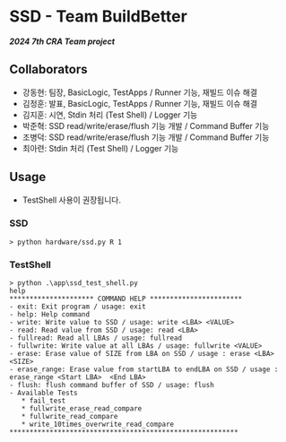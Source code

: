 # SSD - Team BuildBetter

_**2024 7th CRA Team project**_

## Collaborators
- 강동현: 팀장, BasicLogic, TestApps / Runner 기능, 재빌드 이슈 해결
- 김정훈: 발표, BasicLogic, TestApps / Runner 기능, 재빌드 이슈 해결
- 김지훈: 시연, Stdin 처리 (Test Shell) / Logger 기능
- 박준혁: SSD read/write/erase/flush 기능 개발 / Command Buffer 기능
- 조병덕: SSD read/write/erase/flush 기능 개발 / Command Buffer 기능 
- 최아련: Stdin 처리 (Test Shell) / Logger 기능

## Usage

- TestShell 사용이 권장됩니다.

### SSD
```chatinput
> python hardware/ssd.py R 1
```

### TestShell
```chatinput
> python .\app\ssd_test_shell.py
help
********************* COMMAND HELP ***********************
- exit: Exit program / usage: exit
- help: Help command
- write: Write value to SSD / usage: write <LBA> <VALUE>
- read: Read value from SSD / usage: read <LBA>
- fullread: Read all LBAs / usage: fullread
- fullwrite: Write value at all LBAs / usage: fullwrite <VALUE>
- erase: Erase value of SIZE from LBA on SSD / usage : erase <LBA> <SIZE>
- erase_range: Erase value from startLBA to endLBA on SSD / usage : erase_range <Start LBA>  <End LBA>
- flush: flush command buffer of SSD / usage: flush
- Available Tests
   * fail_test
   * fullwrite_erase_read_compare
   * fullwrite_read_compare
   * write_10times_overwrite_read_compare
*********************************************************
```